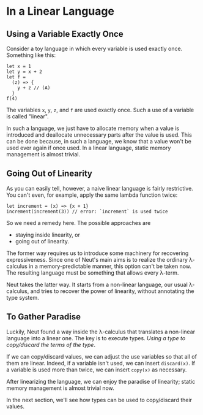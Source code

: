 # In a Linear Language

## Using a Variable Exactly Once

Consider a toy language in which every variable is used exactly once. Something like this:

```neut
let x = 1
let y = x + 2
let f =
  (z) => {
    y + z // (A)
  }
f(4)
```

The variables `x`, `y`, `z`, and `f` are used exactly once. Such a use of a variable is called "linear".

In such a language, we just have to allocate memory when a value is introduced and deallocate unnecessary parts after the value is used. This can be done because, in such a language, we know that a value won't be used ever again if once used. In a linear language, static memory management is almost trivial.

## Going Out of Linearity

As you can easily tell, however, a naive linear language is fairly restrictive. You can't even, for example, apply the same lambda function twice:

```neut
let increment = (x) => {x + 1}
increment(increment(3)) // error: `increment` is used twice
```

So we need a remedy here. The possible approaches are

- staying inside linearity, or
- going out of linearity.

The former way requires us to introduce some machinery for recovering expressiveness. Since one of Neut's main aims is to realize the ordinary λ-calculus in a memory-predictable manner, this option can't be taken now. The resulting language must be something that allows every λ-term.

Neut takes the latter way. It starts from a non-linear language, our usual λ-calculus, and tries to recover the power of linearity, without annotating the type system.

## To Gather Paradise

Luckily, Neut found a way inside the λ-calculus that translates a non-linear language into a linear one. The key is to execute types. *Using a type to copy/discard the terms of the type*.

If we can copy/discard values, we can adjust the use variables so that all of them are linear. Indeed, if a variable isn't used, we can insert `discard(x)`. If a variable is used more than twice, we can insert `copy(x)` as necessary.

After linearizing the language, we can enjoy the paradise of linearity; static memory management is almost trivial now.

In the next section, we'll see how types can be used to copy/discard their values.
